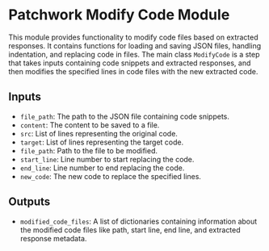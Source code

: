 # Patchwork Modify Code Module

This module provides functionality to modify code files based on extracted responses. It contains functions for loading and saving JSON files, handling indentation, and replacing code in files. The main class `ModifyCode` is a step that takes inputs containing code snippets and extracted responses, and then modifies the specified lines in code files with the new extracted code.

## Inputs
- `file_path`: The path to the JSON file containing code snippets.
- `content`: The content to be saved to a file.
- `src`: List of lines representing the original code.
- `target`: List of lines representing the target code.
- `file_path`: Path to the file to be modified.
- `start_line`: Line number to start replacing the code.
- `end_line`: Line number to end replacing the code.
- `new_code`: The new code to replace the specified lines.

## Outputs
- `modified_code_files`: A list of dictionaries containing information about the modified code files like path, start line, end line, and extracted response metadata.
